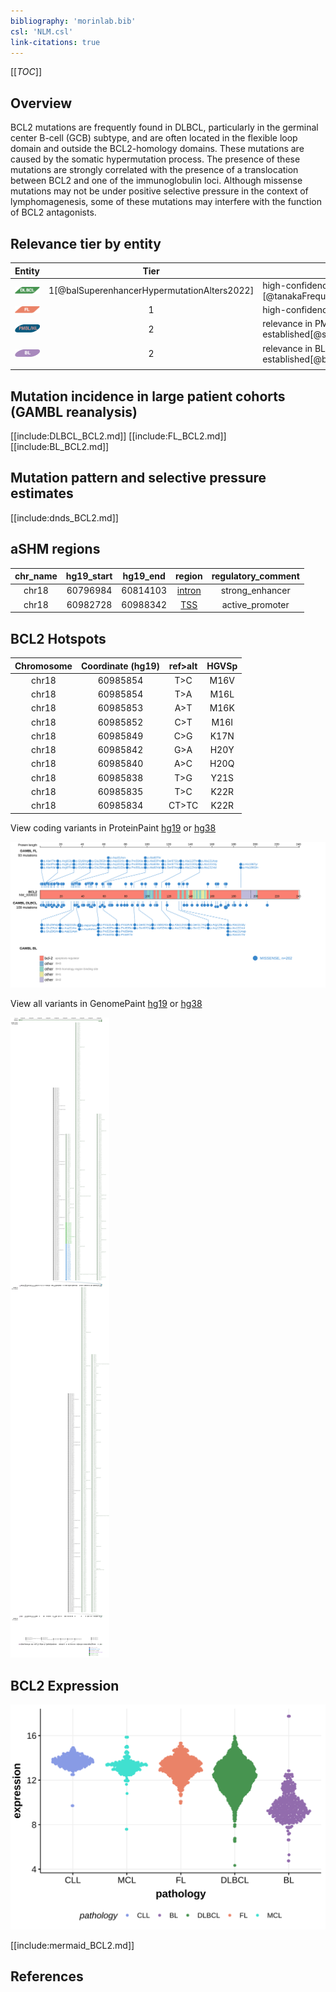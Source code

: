 ```yaml
---
bibliography: 'morinlab.bib'
csl: 'NLM.csl'
link-citations: true
---
```


[[_TOC_]]

## Overview

BCL2 mutations are frequently found in DLBCL, particularly in the germinal center B-cell (GCB) subtype, and are often located in the flexible loop domain and outside the BCL2-homology domains. 
These mutations are caused by the somatic hypermutation process. The presence of these mutations are strongly correlated with the presence of a translocation between BCL2 and one of the immunoglobulin loci.
Although missense mutations may not be under positive selective pressure in the context of lymphomagenesis, some of these mutations may interfere with the function of BCL2 antagonists.


## Relevance tier by entity

|Entity|Tier|Description                           |
|:------:|:----:|--------------------------------------|
|![DLBCL](images/icons/DLBCL_tier1.png) |1[@balSuperenhancerHypermutationAlters2022]   |high-confidence DLBCL gene            [@tanakaFrequentIncidenceSomatic1992]|
|![FL](images/icons/FL_tier1.png)    |1   |high-confidence FL gene| 
|![PMBL](images/icons/PMBL_tier2.png)|2|relevance in PMBL/cHL/GZL not firmly established[@sarkozyMutationalLandscapeGray2021]|
|![BL](images/icons/BL_tier2.png)    |2   |relevance in BL not firmly established[@burkhardtClinicalRelevanceMolecular2022]|
              |

## Mutation incidence in large patient cohorts (GAMBL reanalysis)

[[include:DLBCL_BCL2.md]]
[[include:FL_BCL2.md]]
[[include:BL_BCL2.md]]


## Mutation pattern and selective pressure estimates

[[include:dnds_BCL2.md]]

## aSHM regions

|chr_name|hg19_start|hg19_end|region                                                                                       |regulatory_comment|
|:--------:|:----------:|:--------:|:---------------------------------------------------------------------------------------------:|:------------------:|
|chr18   |60796984  |60814103|[intron](https://genome.ucsc.edu/s/rdmorin/GAMBL%20hg19?position=chr18%3A60796984%2D60814103)|strong_enhancer   |
|chr18   |60982728  |60988342|[TSS](https://genome.ucsc.edu/s/rdmorin/GAMBL%20hg19?position=chr18%3A60982728%2D60988342)   |active_promoter   |



## BCL2 Hotspots

| Chromosome |Coordinate (hg19) | ref>alt | HGVSp | 
 | :---:| :---: | :--: | :---: |
| chr18 | 60985854 | T>C | M16V |
| chr18 | 60985854 | T>A | M16L |
| chr18 | 60985853 | A>T | M16K |
| chr18 | 60985852 | C>T | M16I |
| chr18 | 60985849 | C>G | K17N |
| chr18 | 60985842 | G>A | H20Y |
| chr18 | 60985840 | A>C | H20Q |
| chr18 | 60985838 | T>G | Y21S |
| chr18 | 60985835 | T>C | K22R |
| chr18 | 60985834 | CT>TC | K22R |

View coding variants in ProteinPaint [hg19](https://morinlab.github.io/LLMPP/GAMBL/BCL2_protein.html)  or [hg38](https://morinlab.github.io/LLMPP/GAMBL/BCL2_protein_hg38.html)

![](images/proteinpaint/BCL2_NM_000633.svg)

View all variants in GenomePaint [hg19](https://morinlab.github.io/LLMPP/GAMBL/BCL2.html)  or [hg38](https://morinlab.github.io/LLMPP/GAMBL/BCL2_hg38.html)

![](images/proteinpaint/BCL2.svg)


## BCL2 Expression
![](images/gene_expression/BCL2_by_pathology.svg)

<!-- ORIGIN: 1339299 -->
<!-- FL: morinFrequentMutationHistonemodifying2011 -->
<!-- BL: burkhardtClinicalRelevanceMolecular2022b -->
<!-- BL: burkhardtClinicalRelevanceMolecular2022b -->
<!-- DLBCL: tanakaFrequentIncidenceSomatic1992 -->

[[include:mermaid_BCL2.md]]

## References

